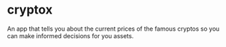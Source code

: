 # cryptox
An app that tells you about the current prices of the famous cryptos so you can make informed decisions for you assets.
